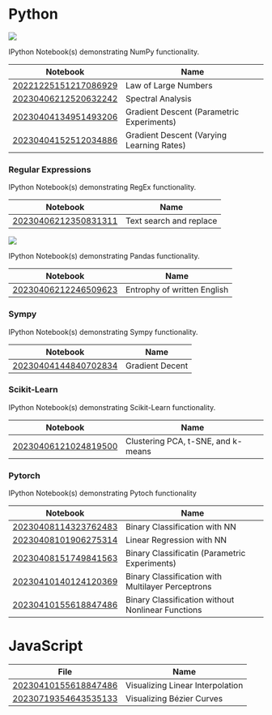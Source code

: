 # Python
<p>
<img src="https://user-images.githubusercontent.com/67586773/105040771-43887300-5a88-11eb-9f01-bee100b9ef22.png">
</p>

IPython Notebook(s) demonstrating NumPy functionality.

| Notebook                                                                                                       | Name                                      |
| -------------------------------------------------------------------------------------------------------------- | ----------------------------------------- |
| [20221225151217086929](https://nbviewer.org/github/Thlurte/Vanilla/blob/main/Numpy/20221225151217086929.ipynb) | Law of Large Numbers                      |
| [20230406212520632242](https://nbviewer.org/github/Thlurte/Vanilla/blob/main/Numpy/101.ipynb)                  | Spectral Analysis                         |
| [20230404134951493206](https://nbviewer.org/github/Thlurte/Vanilla/blob/main/Numpy/20230404134951493206.ipynb) | Gradient Descent (Parametric Experiments) |
| [20230404152512034886](https://nbviewer.org/github/Thlurte/Vanilla/blob/main/Numpy/20230404152512034886.ipynb) | Gradient Descent (Varying Learning Rates) |

### Regular Expressions

<p>
</p>

IPython Notebook(s) demonstrating RegEx functionality.

| Notebook                                                                                                           | Name                    |
| ------------------------------------------------------------------------------------------------------------------ | ----------------------- |
| [20230406212350831311](https://nbviewer.org/github/Thlurte/Vanilla/blob/main/Regular%20Expressions/File-101.ipynb) | Text search and replace |

<p>
<img src="https://raw.githubusercontent.com/pandas-dev/pandas/main/web/pandas/static/img/pandas.svg">
</p>

IPython Notebook(s) demonstrating Pandas functionality.

| Notebook                                                                                            | Name                        |
| --------------------------------------------------------------------------------------------------- | --------------------------- |
| [20230406212246509623](https://nbviewer.org/github/Thlurte/Vanilla/blob/main/Pandas/File-102.ipynb) | Entrophy of written English |

### Sympy

IPython Notebook(s) demonstrating Sympy functionality.

| Notebook                                                                                                       | Name            |
| -------------------------------------------------------------------------------------------------------------- | --------------- |
| [20230404144840702834](https://nbviewer.org/github/Thlurte/Vanilla/blob/main/Sympy/20230404144840702834.ipynb) | Gradient Decent |

### Scikit-Learn

IPython Notebook(s) demonstrating Scikit-Learn functionality.

| Notebook                                                                                                              | Name                               |
| --------------------------------------------------------------------------------------------------------------------- | ---------------------------------- |
| [20230406121024819500](https://nbviewer.org/github/Thlurte/Vanilla/blob/main/Scikit-Learn/20230406100449170308.ipynb) | Clustering PCA, t-SNE, and k-means |

### Pytorch

IPython Notebook(s) demonstrating Pytoch functionality

| Notebook                                                                                                         | Name                                              |
| ---------------------------------------------------------------------------------------------------------------- | ------------------------------------------------- |
| [20230408114323762483](https://nbviewer.org/github/Thlurte/Vanilla/blob/main/Pytorch/20230408114323762483.ipynb) | Binary Classification with NN                     |
| [20230408101906275314](https://nbviewer.org/github/Thlurte/Vanilla/blob/main/Pytorch/20230408101906275314.ipynb) | Linear Regression with NN                         |
| [20230408151749841563](https://nbviewer.org/github/Thlurte/Vanilla/blob/main/Pytorch/20230408151749841563.ipynb) | Binary Classificatin (Parametric Experiments)     |
| [20230410140124120369](https://github.com/Thlurte/Vanilla/blob/main/Pytorch/20230410140124120369.ipynb)          | Binary Classification with Multilayer Perceptrons |
| [20230410155618847486](https://github.com/Thlurte/Vanilla/blob/main/Pytorch/20230410155446627848.ipynb)          | Binary Classification without Nonlinear Functions |

# JavaScript

| File   | Name    |
|--------------- | --------------- |
| [20230410155618847486](https://dancing-yeot-955620.netlify.app)   | Visualizing Linear Interpolation   |
| [20230719354643535133](https://stellar-panda-b4d359.netlify.app) | Visualizing Bézier Curves|

